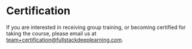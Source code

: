 # Certification

If you are interested in receiving group training, or becoming certified for taking the course, please email us at [team+certification@fullstackdeeplearning.com](mailto:team+certification@fullstackdeeplearning.com?subject=”Interested%20in%20certification”).

